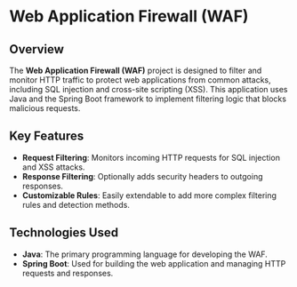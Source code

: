 # Web Application Firewall (WAF)

## Overview

The **Web Application Firewall (WAF)** project is designed to filter and monitor HTTP traffic to protect web applications from common attacks, including SQL injection and cross-site scripting (XSS). This application uses Java and the Spring Boot framework to implement filtering logic that blocks malicious requests.

## Key Features

- **Request Filtering**: Monitors incoming HTTP requests for SQL injection and XSS attacks.
- **Response Filtering**: Optionally adds security headers to outgoing responses.
- **Customizable Rules**: Easily extendable to add more complex filtering rules and detection methods.

## Technologies Used

- **Java**: The primary programming language for developing the WAF.
- **Spring Boot**: Used for building the web application and managing HTTP requests and responses.
